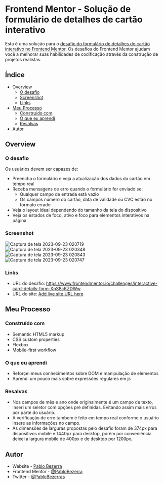 # Frontend Mentor - Solução de formulário de detalhes de cartão interativo

Esta é uma solução para o [desafio do formulário de detalhes do cartão interativo no Frontend Mentor](https://www.frontendmentor.io/challenges/interactive-card-details-form-XpS8cKZDWw). Os desafios do Frontend Mentor ajudam você a melhorar suas habilidades de codificação através da construção de projetos realistas.

## Índice

- [Overview](#overview)
  - [O desafio](#O-desafio)
  - [Screenshot](#screenshot)
  - [Links](#links)
- [Meu Processo](#Meu-Processo)
  - [Construído com](#Construído-com)
  - [O que eu aprendi](#O-que-eu-aprendi)
  - [Resalvas](#Resalvas)
- [Autor](#autor)


## Overview

### O desafio

Os usuários devem ser capazes de:

- Preencha o formulário e veja a atualização dos dados do cartão em tempo real
- Receba mensagens de erro quando o formulário for enviado se:
   - Qualquer campo de entrada está vazio
   - Os campos número do cartão, data de validade ou CVC estão no formato errado
- Veja o layout ideal dependendo do tamanho da tela do dispositivo
- Veja os estados de foco, ativo e foco para elementos interativos na página

### Screenshot

![Captura de tela 2023-09-23 020719](https://github.com/PabloBezerra/Cartao_interativo/assets/133273609/c0ae85a3-14e7-4c52-81cb-1e38454c3614)
![Captura de tela 2023-09-23 020348](https://github.com/PabloBezerra/Cartao_interativo/assets/133273609/a0f9113e-fed5-47b1-9da7-f8cf74acb2fc)
![Captura de tela 2023-09-23 020843](https://github.com/PabloBezerra/Cartao_interativo/assets/133273609/55e52f3c-dfcc-4396-997e-c482b15a7985)
![Captura de tela 2023-09-23 020747](https://github.com/PabloBezerra/Cartao_interativo/assets/133273609/8cf78a7a-c0dc-44db-a29b-4bdd0bd88d05)

### Links

- URL do desafio: https://www.frontendmentor.io/challenges/interactive-card-details-form-XpS8cKZDWw
- URL do site: [Add live site URL here](https://your-live-site-url.com)

## Meu Processo

### Construído com

- Semantic HTML5 markup
- CSS custom properties
- Flexbox
- Mobile-first workflow

### O que eu aprendi

- Reforçei meus conhecimentos sobre DOM e manipulação de elementos
- Aprendi um pouco mais sobre expressões regulares em js

### Resalvas
- Nos campos de mês e ano onde originalmente é um campo de texto, inseri um seletor com opções pré definidas. Evitando assim mais erros por parte do usuário.
- A verificação de erro tambem é feito em tempo real conforme o usuário insere as informações no campo.
- As dimensões de larguras propostas pelo desafio foram de 374px para dispositivos mobile e 1440px para desktop, porém por conveniência deixei a largura mobile de 400px e de desktop por 1200px.

## Autor

- Website - [Pablo Bezerra](https://pablobezerra.github.io)
- Frontend Mentor - [@PabloBezerra](https://www.frontendmentor.io/profile/PabloBezerra)
- Twitter - [@PabloBezerras](https://www.twitter.com/PabloBezerras)
